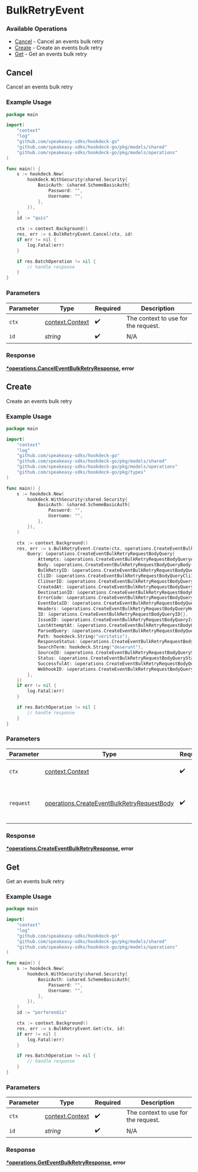 # BulkRetryEvent

### Available Operations

* [Cancel](#cancel) - Cancel an events bulk retry
* [Create](#create) - Create an events bulk retry
* [Get](#get) - Get an events bulk retry

## Cancel

Cancel an events bulk retry

### Example Usage

```go
package main

import(
	"context"
	"log"
	"github.com/speakeasy-sdks/hookdeck-go"
	"github.com/speakeasy-sdks/hookdeck-go/pkg/models/shared"
	"github.com/speakeasy-sdks/hookdeck-go/pkg/models/operations"
)

func main() {
    s := hookdeck.New(
        hookdeck.WithSecurity(shared.Security{
            BasicAuth: &shared.SchemeBasicAuth{
                Password: "",
                Username: "",
            },
        }),
    )
    id := "quis"

    ctx := context.Background()
    res, err := s.BulkRetryEvent.Cancel(ctx, id)
    if err != nil {
        log.Fatal(err)
    }

    if res.BatchOperation != nil {
        // handle response
    }
}
```

### Parameters

| Parameter                                             | Type                                                  | Required                                              | Description                                           |
| ----------------------------------------------------- | ----------------------------------------------------- | ----------------------------------------------------- | ----------------------------------------------------- |
| `ctx`                                                 | [context.Context](https://pkg.go.dev/context#Context) | :heavy_check_mark:                                    | The context to use for the request.                   |
| `id`                                                  | *string*                                              | :heavy_check_mark:                                    | N/A                                                   |


### Response

**[*operations.CancelEventBulkRetryResponse](../../models/operations/canceleventbulkretryresponse.md), error**


## Create

Create an events bulk retry

### Example Usage

```go
package main

import(
	"context"
	"log"
	"github.com/speakeasy-sdks/hookdeck-go"
	"github.com/speakeasy-sdks/hookdeck-go/pkg/models/shared"
	"github.com/speakeasy-sdks/hookdeck-go/pkg/models/operations"
	"github.com/speakeasy-sdks/hookdeck-go/pkg/types"
)

func main() {
    s := hookdeck.New(
        hookdeck.WithSecurity(shared.Security{
            BasicAuth: &shared.SchemeBasicAuth{
                Password: "",
                Username: "",
            },
        }),
    )

    ctx := context.Background()
    res, err := s.BulkRetryEvent.Create(ctx, operations.CreateEventBulkRetryRequestBody{
        Query: &operations.CreateEventBulkRetryRequestBodyQuery{
            Attempts: &operations.CreateEventBulkRetryRequestBodyQueryAttempts{},
            Body: &operations.CreateEventBulkRetryRequestBodyQueryBody{},
            BulkRetryID: &operations.CreateEventBulkRetryRequestBodyQueryBulkRetryID{},
            CliID: &operations.CreateEventBulkRetryRequestBodyQueryCliID{},
            CliUserID: &operations.CreateEventBulkRetryRequestBodyQueryCliUserID{},
            CreatedAt: &operations.CreateEventBulkRetryRequestBodyQueryCreatedAt{},
            DestinationID: &operations.CreateEventBulkRetryRequestBodyQueryDestinationID{},
            ErrorCode: &operations.CreateEventBulkRetryRequestBodyQueryErrorCode{},
            EventDataID: &operations.CreateEventBulkRetryRequestBodyQueryEventDataID{},
            Headers: &operations.CreateEventBulkRetryRequestBodyQueryHeaders{},
            ID: &operations.CreateEventBulkRetryRequestBodyQueryID{},
            IssueID: &operations.CreateEventBulkRetryRequestBodyQueryIssueID{},
            LastAttemptAt: &operations.CreateEventBulkRetryRequestBodyQueryLastAttemptAt{},
            ParsedQuery: &operations.CreateEventBulkRetryRequestBodyQueryParsedQuery{},
            Path: hookdeck.String("veritatis"),
            ResponseStatus: &operations.CreateEventBulkRetryRequestBodyQueryResponseStatus{},
            SearchTerm: hookdeck.String("deserunt"),
            SourceID: &operations.CreateEventBulkRetryRequestBodyQuerySourceID{},
            Status: &operations.CreateEventBulkRetryRequestBodyQueryStatus{},
            SuccessfulAt: &operations.CreateEventBulkRetryRequestBodyQuerySuccessfulAt{},
            WebhookID: &operations.CreateEventBulkRetryRequestBodyQueryWebhookID{},
        },
    })
    if err != nil {
        log.Fatal(err)
    }

    if res.BatchOperation != nil {
        // handle response
    }
}
```

### Parameters

| Parameter                                                                                                | Type                                                                                                     | Required                                                                                                 | Description                                                                                              |
| -------------------------------------------------------------------------------------------------------- | -------------------------------------------------------------------------------------------------------- | -------------------------------------------------------------------------------------------------------- | -------------------------------------------------------------------------------------------------------- |
| `ctx`                                                                                                    | [context.Context](https://pkg.go.dev/context#Context)                                                    | :heavy_check_mark:                                                                                       | The context to use for the request.                                                                      |
| `request`                                                                                                | [operations.CreateEventBulkRetryRequestBody](../../models/operations/createeventbulkretryrequestbody.md) | :heavy_check_mark:                                                                                       | The request object to use for the request.                                                               |


### Response

**[*operations.CreateEventBulkRetryResponse](../../models/operations/createeventbulkretryresponse.md), error**


## Get

Get an events bulk retry

### Example Usage

```go
package main

import(
	"context"
	"log"
	"github.com/speakeasy-sdks/hookdeck-go"
	"github.com/speakeasy-sdks/hookdeck-go/pkg/models/shared"
	"github.com/speakeasy-sdks/hookdeck-go/pkg/models/operations"
)

func main() {
    s := hookdeck.New(
        hookdeck.WithSecurity(shared.Security{
            BasicAuth: &shared.SchemeBasicAuth{
                Password: "",
                Username: "",
            },
        }),
    )
    id := "perferendis"

    ctx := context.Background()
    res, err := s.BulkRetryEvent.Get(ctx, id)
    if err != nil {
        log.Fatal(err)
    }

    if res.BatchOperation != nil {
        // handle response
    }
}
```

### Parameters

| Parameter                                             | Type                                                  | Required                                              | Description                                           |
| ----------------------------------------------------- | ----------------------------------------------------- | ----------------------------------------------------- | ----------------------------------------------------- |
| `ctx`                                                 | [context.Context](https://pkg.go.dev/context#Context) | :heavy_check_mark:                                    | The context to use for the request.                   |
| `id`                                                  | *string*                                              | :heavy_check_mark:                                    | N/A                                                   |


### Response

**[*operations.GetEventBulkRetryResponse](../../models/operations/geteventbulkretryresponse.md), error**

